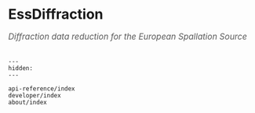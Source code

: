 # EssDiffraction

<span style="font-size:1.2em;font-style:italic;color:#5a5a5a">
  Diffraction data reduction for the European Spallation Source
  </br></br>
</span>

```{toctree}
---
hidden:
---

api-reference/index
developer/index
about/index
```
